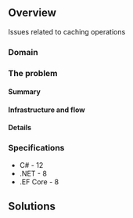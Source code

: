 ## Overview

Issues related to caching operations

### Domain



### The problem

#### Summary

#### Infrastructure and flow



#### Details 


### Specifications

- C# - 12
- .NET - 8
- .EF Core - 8

## Solutions

